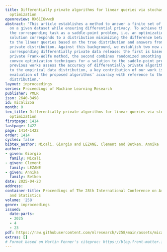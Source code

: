 ```yaml
---
title: Differentially private algorithms for linear queries via stochastic convex
  optimization
openreview: RX61IOwwxD
abstract: 'This article establishes a method to answer a finite set of linear queries
  on a given dataset while ensuring differential privacy. To achieve this, we formulate
  the corresponding task as a saddle-point problem, i.e. an optimization problem whose
  solution corresponds to a distribution minimizing the difference between answers
  to the linear queries based on the true distribution and answers from a differentially
  private distribution. Against this background, we establish two new algorithms for
  corresponding differentially private data release: the first is based on the differentially
  private Frank-Wolfe method, the second combines randomized smoothing with stochastic
  convex optimization techniques for a solution to the saddle-point problem. While
  previous works assess the accuracy of differentially private algorithms with reference
  to the empirical data distribution, a key contribution of our work is a more natural
  evaluation of the proposed algorithms’ accuracy with reference to the true data-generating
  distribution.'
layout: inproceedings
series: Proceedings of Machine Learning Research
publisher: PMLR
issn: 2640-3498
id: micali25a
month: 0
tex_title: Differentially private algorithms for linear queries via stochastic convex
  optimization
firstpage: 1414
lastpage: 1422
page: 1414-1422
order: 1414
cycles: false
bibtex_author: Micali, Giorgio and LEZANE, Clement and Betken, Annika
author:
- given: Giorgio
  family: Micali
- given: Clement
  family: LEZANE
- given: Annika
  family: Betken
date: 2025-04-23
address:
container-title: Proceedings of The 28th International Conference on Artificial Intelligence
  and Statistics
volume: '258'
genre: inproceedings
issued:
  date-parts:
  - 2025
  - 4
  - 23
pdf: https://raw.githubusercontent.com/mlresearch/v258/main/assets/micali25a/micali25a.pdf
extras: []
# Format based on Martin Fenner's citeproc: https://blog.front-matter.io/posts/citeproc-yaml-for-bibliographies/
---
```

